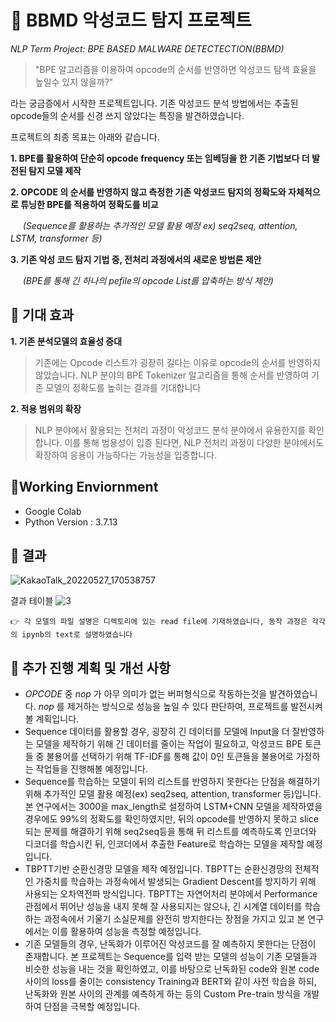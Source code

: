 # :jack_o_lantern: BBMD 악성코드 탐지 프로젝트
*NLP Term Project: BPE BASED MALWARE DETECTECTION(BBMD)*
> "BPE 알고리즘을 이용하여 opcode의 순서를 반영하면 악성코드 탐색 효율을 높일수 있지 않을까?"

라는 궁금증에서 시작한 프로젝트입니다. 기존 악성코드 분석 방법에서는 추출된 opcode들의 순서를 신경 쓰지 않았다는 특징을 발견하였습니다.

프로젝트의 최종 목표는 아래와 같습니다.

**1. BPE를 활용하여 단순히 opcode frequency 또는 임베딩을 한 기존 기법보다 더 발전된 탐지 모델 제작**

**2. OPCODE 의 순서를 반영하지 않고 측정한 기존 악성코드 탐지의 정확도와 자체적으로 튜닝한 BPE를 적용하여 정확도를 비교** 

 &nbsp;&nbsp;&nbsp;&nbsp;&nbsp;_(Sequence를 활용하는 추가적인 모델 활용 예정 ex) seq2seq, attention, LSTM, transformer 등)_

**3. 기존 악성 코드 탐지 기법 중, 전처리 과정에서의 새로운 방법론 제안** 

 &nbsp;&nbsp;&nbsp;&nbsp;&nbsp;_(BPE를 통해 긴 하나의 pefile의 opcode List를 압축하는 방식 제안)_

## :apple: 기대 효과
**1. 기존 분석모델의 효율성 증대**
> 기존에는 Opcode 리스트가 굉장히 길다는 이유로 opcode의 순서를 반영하지 않았습니다. NLP 분야의 BPE Tokenizer 알고리즘을 통해 순서를 반영하여 기존 모델의 정확도를 높히는 결과를 기대합니다
 
**2. 적용 범위의 확장**
> NLP 분야에서 활용되는 전처리 과정이 악성코드 분석 분야에서 유용한지를 확인합니다. 이를 통해 범용성이 입증 된다면, NLP 전처리 과정이 다양한 분야에서도 확장하여 응용이 가능하다는 가능성을 입증합니다.

## 🌲Working Enviornment
* Google Colab
* Python Version : 3.7.13




## 🌟 결과
![KakaoTalk_20220527_170538757](https://user-images.githubusercontent.com/101659578/170662635-93601d23-33ab-45d5-b234-be2d22ff17ed.png)

결과 테이블
![3](https://user-images.githubusercontent.com/101659578/170676368-17e29021-25bd-4827-8260-0b2caf81af96.png)




`👉 각 모델의 파일 설명은 디렉토리에 있는 read file에 기재하였습니다, 동작 과정은 각각의 ipynb의 text로 설명하였습니다`


## 🔎 추가 진행 계획 및 개선 사항
* _OPCODE_ 중 _nop_ 가 아무 의미가 없는 버퍼형식으로 작동하는것을 발견하였습니다. _nop_ 를 제거하는 방식으로 성능을 높일 수 있다 판단하여, 프로젝트를 발전시켜볼 계획입니다.
* Sequence 데이터를 활용할 경우, 굉장히 긴 데이터를 모델에 Input을 더 잘반영하는 모델을 제작하기 위해 긴 데이터를 줄이는 작업이 필요하고, 악성코드 BPE 토큰들 중 불용어를 선택하기 위해 TF-IDF를 통해 값이 0인 토큰들을 불용어로 가정하는 작업들을 진행해볼 예정입니다.
* Sequence를 학습하는 모델이 뒤의 리스트를 반영하지 못한다는 단점을 해결하기 위해 추가적인 모델 활용 예정(ex) seq2seq, attention, transformer 등)입니다. 본 연구에서는 3000을 max_length로 설정하여 LSTM+CNN 모델을 제작하였을 경우에도 99%의 정확도를 확인하였지만, 뒤의 opcode를 반영하지 못하고 slice 되는 문제를 해결하기 위해 seq2seq등을 통해 뒤 리스트를 예측하도록 인코더와 디코더를 학습시킨 뒤, 인코더에서 추출한 Feature로 학습하는 모델을 제작할 예정입니다.
* TBPTT기반 순환신경망 모델을 제작 예정입니다. TBPTT는 순환신경망의 전체적인 가중치를 학습하는 과정속에서 발생되는 Gradient Descent를 방지하기 위해 사용되는 오차역전파 방식입니다. TBPTT는 자연어처리 분야에서 Performance 관점에서 뛰어난 성능을 내지 못해 잘 사용되지는 않으나, 긴 시계열 데이터를 학습하는 과정속에서 기울기 소실문제를 완전히 방지한다는 장점을 가지고 있고 본 연구에서는 이를 활용하여 성능을 측정할 예정입니다.
* 기존 모델들의 경우, 난독화가 이루어진 악성코드를 잘 예측하지 못한다는 단점이 존재합니다. 본 프로젝트는 Sequence를 입력 받는 모델의 성능이 기존 모델들과 비슷한 성능을 내는 것을 확인하였고, 이를 바탕으로 난독화된 code와 원본 code 사이의 loss를 줄이는 consistency Training과 BERT와 같이 사전 학습을 하되, 난독화와 원본 사이의 관계를 예측하게 하는 등의 Custom Pre-train 방식을 개발하여 단점을 극복할 예정입니다.

